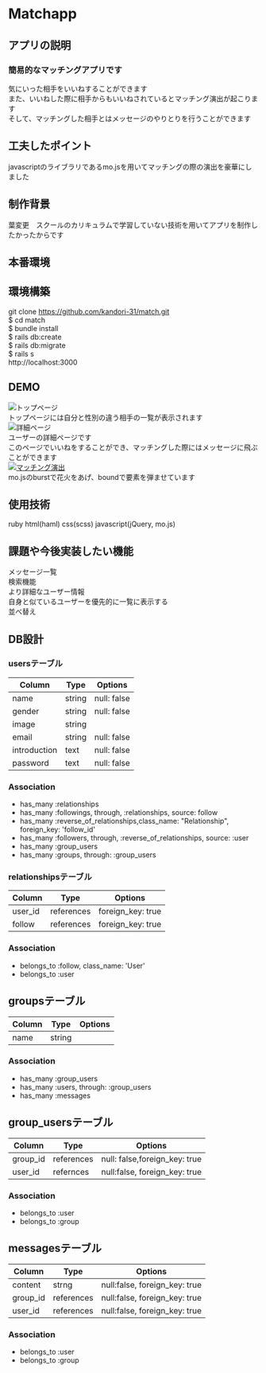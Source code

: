 
# Matchapp

## アプリの説明
### 簡易的なマッチングアプリです
気にいった相手をいいねすることができます
<br>
また、いいねした際に相手からもいいねされているとマッチング演出が起こります
<br>
そして、マッチングした相手とはメッセージのやりとりを行うことができます

## 工夫したポイント
javascriptのライブラリであるmo.jsを用いてマッチングの際の演出を豪華にしました

## 制作背景
葉変更　スクールのカリキュラムで学習していない技術を用いてアプリを制作したかったからです

## 本番環境


## 環境構築
git clone https://github.com/kandori-31/match.git
<br>
$ cd match
<br>
$ bundle install
<br>
$ rails db:create
<br>
$ rails db:migrate
<br>
$ rails s
<br>
http://localhost:3000

## DEMO
![トップページ](https://user-images.githubusercontent.com/61687923/80054082-5c93e000-8559-11ea-83e6-4cdc3ae09831.png)
<br>
  トップページには自分と性別の違う相手の一覧が表示されます
<br>
![詳細ページ](https://user-images.githubusercontent.com/61687923/80054235-9f55b800-8559-11ea-9d65-332e2890995f.png)
<br>
  ユーザーの詳細ページです
  <br>
  このページでいいねをすることができ、マッチングした際にはメッセージに飛ぶことができます
  <br>
  [![マッチング演出](https://i.gyazo.com/00fcc28ec9ef522115e6c5e6567d70e0.gif)](https://gyazo.com/00fcc28ec9ef522115e6c5e6567d70e0)
<br>
  mo.jsのburstで花火をあげ、boundで要素を弾ませています

## 使用技術
 ruby html(haml) css(scss) javascript(jQuery, mo.js)

## 課題や今後実装したい機能
  メッセージ一覧
  <br>
  検索機能
  <br>
  より詳細なユーザー情報
  <br>
  自身と似ているユーザーを優先的に一覧に表示する
  <br>
  並べ替え

## DB設計
### usersテーブル
|Column|Type|Options|
|------|----|-------|
|name|string|null: false|
|gender|string|null: false|
|image|string|
|email|string|null: false|
|introduction|text|null: false|
|password|text|null: false|
### Association
- has_many :relationships
- has_many :followings, through, :relationships, source: follow
- has_many :reverse_of_relationships,class_name: "Relationship", foreign_key: 'follow_id' 
- has_many :followers, through, :reverse_of_relationships, source: :user
- has_many :group_users
- has_many :groups, through: :group_users

### relationshipsテーブル
|Column|Type|Options|
|------|----|-------|
|user_id|references|foreign_key: true|
|follow|references|foreign_key: true|
### Association
- belongs_to :follow, class_name: 'User'
- belongs_to :user

## groupsテーブル
|Column|Type|Options|
|------|----|-------|
|name|string|
### Association
- has_many :group_users
- has_many :users, through: :group_users
- has_many :messages

## group_usersテーブル
|Column|Type|Options|
|------|----|-------|
|group_id|references|null: false,foreign_key: true|
|user_id|refernces|null:false, foreign_key: true|
### Association
- belongs_to :user
- belongs_to :group

## messagesテーブル
|Column|Type|Options|
|------|----|-------|
|content|strng|null:false, foreign_key: true|
|group_id|references|null:false, foreign_key: true|
|user_id|references|null:false, foreign_key: true|
### Association
- belongs_to :user
- belongs_to :group